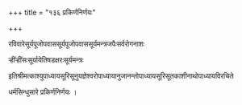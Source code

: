 +++
title = "१३६ प्रकिर्णनिर्णयः"

+++

रविवारेसूर्यपूजोपवाससूर्यपूजोपवाससूर्यमन्त्रजपैःसर्वरोगनाशः

र्‍हींर्‍हींसःसूर्यायेतिषडक्षरःसूर्यमन्त्रः

इतिश्रीमत्काश्युपाध्यायसूरिसूनुयज्ञेश्वरोपाध्यायानुजानन्तोपाध्यायसूरिसूतकाशीनाथोपाध्यायविरचिते

धर्मसिन्धुसारे प्रकिर्णनिर्णयः ।
